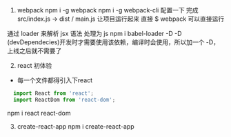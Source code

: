 1. webpack 
  npm i -g webpack 
  npm i -g webpack-cli
  配置一下 完成 src/index.js -> dist / main.js 让项目运行起来
  直接 $ webpack 可以直接运行

  通过 loader 来解析 jsx 语法 处理为 js
  npm i babel-loader -D
  -D (devDependecies)开发时才需要使用该依赖，编译时会使用，所以加一个 -D，上线之后就不需要了

2. react 初体验
- 每一个文件都得引入下react
```js
  import React from 'react';
  import ReactDom from 'react-dom';
```
npm i react react-dom

3. create-react-app
npm i create-react-app